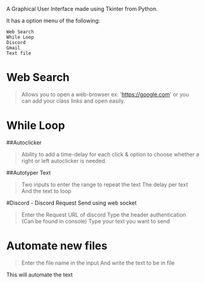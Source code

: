 A Graphical User Interface made using Tkinter from Python.

It has a option menu of the following:
```
Web Search
While Loop
Discord 
Gmail 
Text file
```

# Web Search 
> Allows you to open a web-browser ex: 'https://google.com' or you can add your class links and open easily.

# While Loop

##Autoclicker 
> Ability to add a time-delay for each click & option to choose whether a right or left autoclicker is needed. 

##Autotyper Text
> Two inputs to enter the range to repeat the text
> The delay per text
> And the text to loop

#Discord - Discord Request Send using web socket
> Enter the Request URL of discord
> Type the header authentication (Can be found in console) 
> Type your text you want to send

# Automate new files
> Enter the file name in the input
> And write the text to be in file

This will automate the text 

